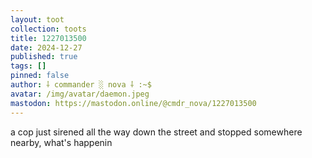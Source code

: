 ```yaml
---
layout: toot
collection: toots
title: 1227013500
date: 2024-12-27
published: true
tags: []
pinned: false
author: ⸸ commander ░ nova ⸸ :~$
avatar: /img/avatar/daemon.jpeg
mastodon: https://mastodon.online/@cmdr_nova/1227013500
---
```


a cop just sirened all the way down the street and stopped somewhere nearby, what's happenin
